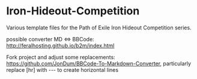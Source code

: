 # Iron-Hideout-Competition
Various template files for the Path of Exile Iron Hideout Competition series.

possible converter MD <=> BBCode: http://feralhosting.github.io/b2m/index.html

Fork project and adjust some replacements: https://github.com/JonDum/BBCode-To-Markdown-Converter, particularly replace [hr] with --- to create horizontal lines
